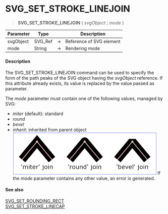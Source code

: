 # SVG_SET_STROKE_LINEJOIN

>**SVG_SET_STROKE_LINEJOIN** ( *svgObject* ; *mode* )

| Parameter | Type |  | Description |
| --- | --- | --- | --- |
| svgObject | SVG_Ref | &#8594; | Reference of SVG element |
| mode | String | &#8594; | Rendering mode |



#### Description 

The SVG\_SET\_STROKE\_LINEJOIN command can be used to specify the form of the path peaks of the SVG object having the *svgObject* reference. If this attribute already exists, its value is replaced by the value passed as parameter.

The *mode* parameter must contain one of the following values, managed by SVG:

* *miter* (default): standard
* *round*
* *bevel*
* *inherit*: inherited from parent object  
![](../images/pict194191.en.png)
If the *mode* parameter contains any other value, an error is generated.

#### See also 

[SVG\_SET\_ROUNDING\_RECT](SVG_SET_ROUNDING_RECT.md)  
[SVG\_SET\_STROKE\_LINECAP](SVG_SET_STROKE_LINECAP.md)  